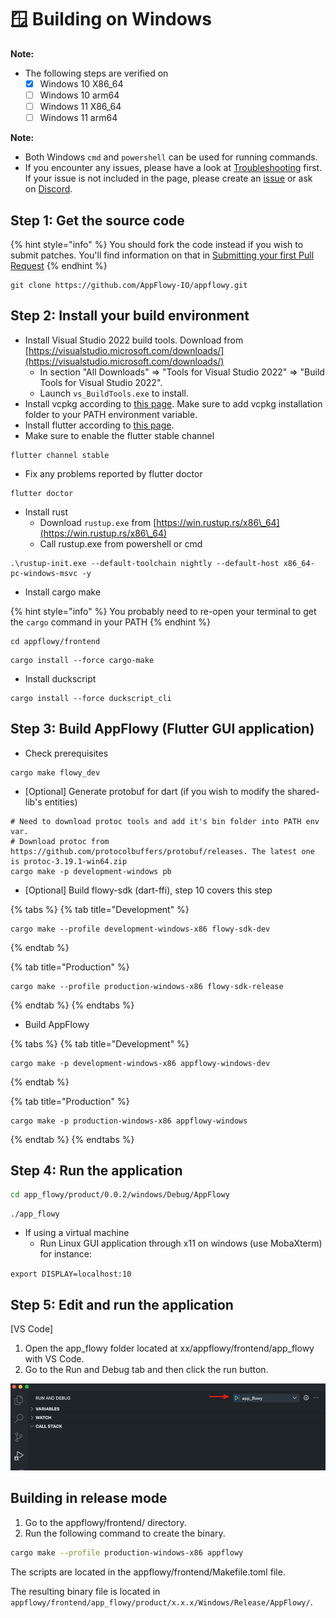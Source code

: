 # 🪟 Building on Windows

**Note:**

* The following steps are verified on
  * [x] Windows 10 X86\_64
  * [ ] Windows 10 arm64
  * [ ] Windows 11 X86\_64
  * [ ] Windows 11 arm64

**Note:**

* Both Windows `cmd` and `powershell` can be used for running commands.
* If you encounter any issues, please have a look at [Troubleshooting](https://github.com/AppFlowy-IO/appflowy/wiki/Troubleshooting) first. If your issue is not included in the page, please create an [issue](https://github.com/AppFlowy-IO/appflowy/issues/new/choose) or ask on [Discord](https://discord.gg/9Q2xaN37tV).

##

## Step 1: Get the source code

{% hint style="info" %}
You should fork the code instead if you wish to submit patches. You'll find information on that in [Submitting your first Pull Request](../submitting-your-first-pull-request.md)
{% endhint %}

```shell
git clone https://github.com/AppFlowy-IO/appflowy.git
```

## Step 2: Install your build environment

* Install Visual Studio 2022 build tools. Download from [https://visualstudio.microsoft.com/downloads/](https://visualstudio.microsoft.com/downloads/)
  * In section "All Downloads" => "Tools for Visual Studio 2022" => "Build Tools for Visual Studio 2022".
  * Launch `vs_BuildTools.exe` to install.
* Install vcpkg according to [this page](https://github.com/microsoft/vcpkg#quick-start-windows). Make sure to add vcpkg installation folder to your PATH environment variable.
* Install flutter according to [this page](https://docs.flutter.dev/get-started/install/windows).
* Make sure to enable the flutter stable channel

```shell
flutter channel stable
```

* Fix any problems reported by flutter doctor

```shell
flutter doctor
```

* Install rust
  * Download `rustup.exe` from [https://win.rustup.rs/x86\_64](https://win.rustup.rs/x86\_64)
  * Call rustup.exe from powershell or cmd

```shell
.\rustup-init.exe --default-toolchain nightly --default-host x86_64-pc-windows-msvc -y
```

* Install cargo make

{% hint style="info" %}
You probably need to re-open your terminal to get the `cargo` command in your PATH
{% endhint %}

```shell
cd appflowy/frontend
```

```shell
cargo install --force cargo-make
```

* Install duckscript

```shell
cargo install --force duckscript_cli
```

## Step 3: Build AppFlowy (Flutter GUI application)

* Check prerequisites

```shell
cargo make flowy_dev
```

* \[Optional] Generate protobuf for dart (if you wish to modify the shared-lib's entities)

```shell
# Need to download protoc tools and add it's bin folder into PATH env var.
# Download protoc from https://github.com/protocolbuffers/protobuf/releases. The latest one is protoc-3.19.1-win64.zip
cargo make -p development-windows pb
```

* \[Optional] Build flowy-sdk (dart-ffi), step 10 covers this step

{% tabs %}
{% tab title="Development" %}
```
cargo make --profile development-windows-x86 flowy-sdk-dev
```
{% endtab %}

{% tab title="Production" %}
```
cargo make --profile production-windows-x86 flowy-sdk-release
```
{% endtab %}
{% endtabs %}

* Build AppFlowy

{% tabs %}
{% tab title="Development" %}
```
cargo make -p development-windows-x86 appflowy-windows-dev
```
{% endtab %}

{% tab title="Production" %}
```
cargo make -p production-windows-x86 appflowy-windows
```
{% endtab %}
{% endtabs %}

## Step 4: Run the application

```bash
cd app_flowy/product/0.0.2/windows/Debug/AppFlowy
```

```shell
./app_flowy
```

* If using a virtual machine
  * Run Linux GUI application through x11 on windows (use MobaXterm) for instance:

`export DISPLAY=localhost:10`

## Step 5: Edit and run the application

\[VS Code]

1. Open the app\_flowy folder located at xx/appflowy/frontend/app\_flowy with VS Code.
2. Go to the Run and Debug tab and then click the run button.

![](<../../../../.gitbook/assets/image (1) (1).png>)

## Building in release mode

1. Go to the appflowy/frontend/ directory.
2. Run the following command to create the binary.

```bash
cargo make --profile production-windows-x86 appflowy
```

The scripts are located in the appflowy/frontend/Makefile.toml file.

The resulting binary file is located in `appflowy/frontend/app_flowy/product/x.x.x/Windows/Release/AppFlowy/`.
